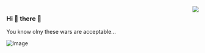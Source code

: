 <img align='right' src="https://github-readme-stats.vercel.app/api?username=markkovari&show_icons=true&count_private=true">


### Hi 👋 there 👋

You know olny these wars are acceptable...

<p><img alt="Image" title="icon" src="https://www.codewars.com/users/markkovari/badges/small" /></p>
<!-- 

In case of emergency please concact me on LinkedIn or via email. 
Chechkout my [homepage](https://markkovari-io.vercel.app/), which is heavily WIP

Thank you 🙇


